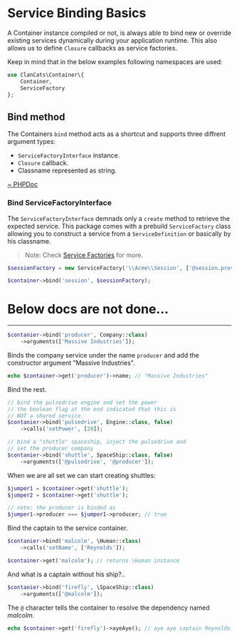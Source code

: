 # Service Binding Basics

A Container instance compiled or not, is always able to bind new or override existing services dynamically during your application runtime. This also allows us to define `Closure` callbacks as service factories.

Keep in mind that in the below examples following namespaces are used: 

```php
use ClanCats\Container\{
    Container,
    ServiceFactory  
};
```

## Bind method

The Containers `bind` method acts as a shortcut and supports three diffrent argument types:

 * `ServiceFactoryInterface` instance.
 * `Closure` callback.
 * Classname represented as string.

[~ PHPDoc](/src/Container.php#bind)

### Bind ServiceFactoryInterface 

The `ServiceFactoryInterface` demnads only a `create` method to retrieve the expected service. This package comes with a prebuild `ServiceFactory` class allowing you to construct a service from a `ServiceDefinition` or basically by his classname.

> Note: Check [Service Factories](service-factories) for more.

```php
$sessionFactory = new ServiceFactory('\\Acme\\Session', ['@session.provider.mysql']);

$container->bind('session', $sessionFactory);
```

# Below docs are not done...

----

```php
$contanier->bind('producer', Company::class)
    ->arguments(['Massive Industries']);
```

Binds the company service under the name `producer` and add the constructor argument "Massive Industries".

```php
echo $container->get('producer')->name; // "Massive Industries"
```

Bind the rest.

```php
// bind the pulsedrive engine and set the power
// the boolean flag at the end indicated that this is 
// NOT a shared service.
$contanier->bind('pulsedrive', Engine::class, false)
    ->calls('setPower', [20]);

// bind a "shuttle" spaceship, inject the pulsedrive and 
// set the producer company 
$contanier->bind('shuttle', SpaceShip::class, false)
    ->arguments(['@pulsedrive', '@producer']);
```

When we are all set we can start creating shuttles:

```php
$jumper1 = $container->get('shuttle');
$jumper2 = $container->get('shuttle');

// note: the producer is binded as
$jumper1->producer === $jumper1->producer; // true
```

Bind the captain to the service container.

```php
$contanier->bind('malcolm', \Human::class)
    ->calls('setName', ['Reynolds']);

$container->get('malcolm'); // returns \Human instance
```
And what is a captain without his ship?..

```php
$contanier->bind('firefly', \SpaceShip::class)
    ->arguments(['@malcolm']);
```

The `@` character tells the container to resolve the dependency named *malcolm*.

```php
echo $container->get('firefly')->ayeAye(); // aye aye captain Reynolds
```